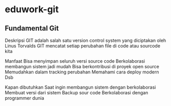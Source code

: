 # eduwork-git

## Fundamental Git

Deskripsi
  GIT adalah salah satu version control system yang diciptakan oleh Linus Torvalds
  GIT mencatat setiap perubahan file di code atau sourcode kita
  
Manfaat
  Bisa menyimpan seluruh versi source code
  Berkolaborasi membangun sistem jadi mudah
  Bisa berkontribusi di proyek open source
  Memudahkan dalam tracking perubahan
  Memahami cara deploy modern
  Dsb

Kapan dibutuhkan
  Saat ingin membangun sistem dengan berkolaborasi
  Membuat versi dari sistem
  Backup sour code
  Berkolaborasi dengan programmer dunia

